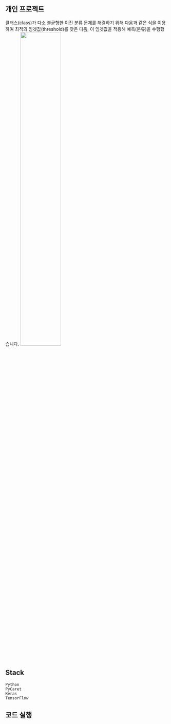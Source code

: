 ## 개인 프로젝트
클래스(class)가 다소 불균형한 이진 분류 문제를 해결하기 위해 다음과 같은 식을 이용하여 최적의 임곗값(threshold)를 찾은 다음, 이 임곗값을 적용해 예측(분류)을 수행했습니다.
<img src = "../imbalanced-data-binary-classification/optimal threshold.jpg" width="50%"> 
## Stack
```
Python
PyCaret
Keras  
TensorFlow  
```

## 코드 실행
